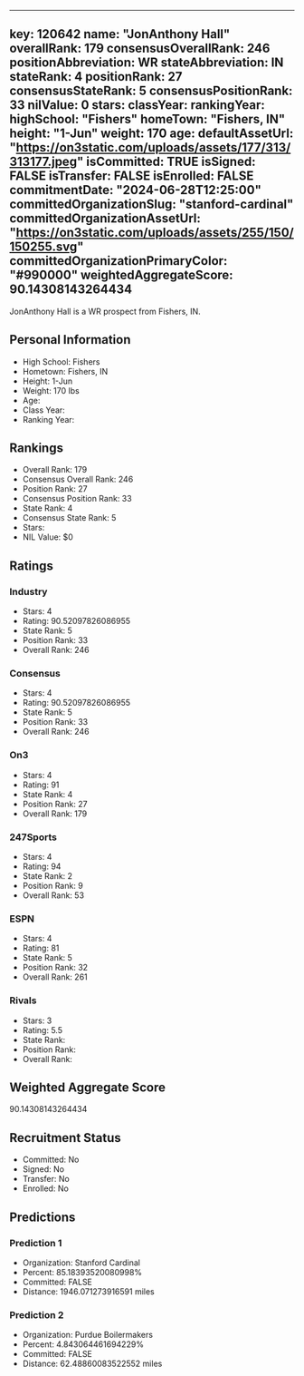 ---
  key: 120642
  name: "JonAnthony Hall"
  overallRank: 179
  consensusOverallRank: 246
  positionAbbreviation: WR
  stateAbbreviation: IN
  stateRank: 4
  positionRank: 27
  consensusStateRank: 5
  consensusPositionRank: 33
  nilValue: 0
  stars: 
  classYear: 
  rankingYear: 
  highSchool: "Fishers"
  homeTown: "Fishers, IN"
  height: "1-Jun"
  weight: 170
  age: 
  defaultAssetUrl: "https://on3static.com/uploads/assets/177/313/313177.jpeg"
  isCommitted: TRUE
  isSigned: FALSE
  isTransfer: FALSE
  isEnrolled: FALSE
  commitmentDate: "2024-06-28T12:25:00"
  committedOrganizationSlug: "stanford-cardinal"
  committedOrganizationAssetUrl: "https://on3static.com/uploads/assets/255/150/150255.svg"
  committedOrganizationPrimaryColor: "#990000"
  weightedAggregateScore: 90.14308143264434
  ---
  
  JonAnthony Hall is a WR prospect from Fishers, IN.
  
  ## Personal Information
  - High School: Fishers
  - Hometown: Fishers, IN
  - Height: 1-Jun
  - Weight: 170 lbs
  - Age: 
  - Class Year: 
  - Ranking Year: 
  
  ## Rankings
  - Overall Rank: 179
  - Consensus Overall Rank: 246
  - Position Rank: 27
  - Consensus Position Rank: 33
  - State Rank: 4
  - Consensus State Rank: 5
  - Stars: 
  - NIL Value: $0
  
  ## Ratings
  
  ### Industry
  - Stars: 4
  - Rating: 90.52097826086955
  - State Rank: 5
  - Position Rank: 33
  - Overall Rank: 246
  
  ### Consensus
  - Stars: 4
  - Rating: 90.52097826086955
  - State Rank: 5
  - Position Rank: 33
  - Overall Rank: 246
  
  ### On3
  - Stars: 4
  - Rating: 91
  - State Rank: 4
  - Position Rank: 27
  - Overall Rank: 179
  
  ### 247Sports
  - Stars: 4
  - Rating: 94
  - State Rank: 2
  - Position Rank: 9
  - Overall Rank: 53
  
  ### ESPN
  - Stars: 4
  - Rating: 81
  - State Rank: 5
  - Position Rank: 32
  - Overall Rank: 261
  
  ### Rivals
  - Stars: 3
  - Rating: 5.5
  - State Rank: 
  - Position Rank: 
  - Overall Rank: 
  
  ## Weighted Aggregate Score
  90.14308143264434
  
  ## Recruitment Status
  - Committed: No
  - Signed: No
  - Transfer: No
  - Enrolled: No
  
  
  
  ## Predictions
  
  ### Prediction 1
  - Organization: Stanford Cardinal
  - Percent: 85.18393520080998%
  - Committed: FALSE
  - Distance: 1946.071273916591 miles
  
  ### Prediction 2
  - Organization: Purdue Boilermakers
  - Percent: 4.843064461694229%
  - Committed: FALSE
  - Distance: 62.48860083522552 miles
  